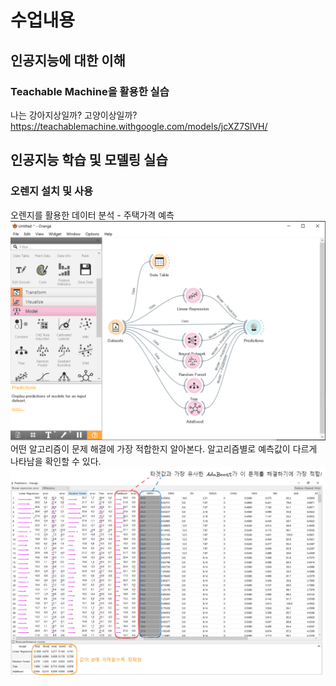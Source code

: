 
# 수업내용
## 인공지능에 대한 이해
### Teachable Machine을 활용한 실습
나는 강아지상일까? 고양이상일까?
https://teachablemachine.withgoogle.com/models/jcXZ7SlVH/


## 인공지능 학습 및 모델링 실습
### 오렌지 설치 및 사용
오렌지를 활용한 데이터 분석 - 주택가격 예측
![](images/1.png)
어떤 알고리즘이 문제 해결에 가장 적합한지 알아본다. 
알고리즘별로 예측값이 다르게 나타남을 확인할 수 있다.
![](images/2.png)
